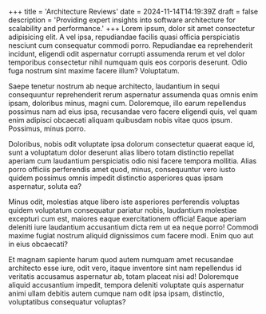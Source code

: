 +++
title = 'Architecture Reviews'
date = 2024-11-14T14:19:39Z
draft = false
description = 'Providing expert insights into software architecture for scalability and performance.'
+++
Lorem ipsum, dolor sit amet consectetur adipisicing elit. A vel ipsa, repudiandae facilis quasi officia perspiciatis nesciunt cum consequatur commodi porro. Repudiandae ea reprehenderit incidunt, eligendi odit aspernatur corrupti assumenda rerum et vel dolor temporibus consectetur nihil numquam quis eos corporis deserunt. Odio fuga nostrum sint maxime facere illum? Voluptatum.

Saepe tenetur nostrum ab neque architecto, laudantium in sequi consequuntur reprehenderit rerum aspernatur assumenda quas omnis enim ipsam, doloribus minus, magni cum. Doloremque, illo earum repellendus possimus nam ad eius ipsa, recusandae vero facere eligendi quis, vel quam enim adipisci obcaecati aliquam quibusdam nobis vitae quos ipsum. Possimus, minus porro.

Doloribus, nobis odit voluptate ipsa dolorum consectetur quaerat eaque id, sunt a voluptatum dolor deserunt alias libero totam distinctio repellat aperiam cum laudantium perspiciatis odio nisi facere tempora mollitia. Alias porro officiis perferendis amet quod, minus, consequuntur vero iusto quidem possimus omnis impedit distinctio asperiores quas ipsam aspernatur, soluta ea?

Minus odit, molestias atque libero iste asperiores perferendis voluptas quidem voluptatum consequatur pariatur nobis, laudantium molestiae excepturi cum est, maiores eaque exercitationem officia! Eaque aperiam deleniti iure laudantium accusantium dicta rem ut ea neque porro! Commodi maxime fugiat nostrum aliquid dignissimos cum facere modi. Enim quo aut in eius obcaecati?

Et magnam sapiente harum quod autem numquam amet recusandae architecto esse iure, odit vero, itaque inventore sint nam repellendus id veritatis accusamus aspernatur ab, totam placeat nisi ad! Doloremque aliquid accusantium impedit, tempora deleniti voluptate quis aspernatur animi ullam debitis autem cumque nam odit ipsa ipsam, distinctio, voluptatibus consequatur voluptas?